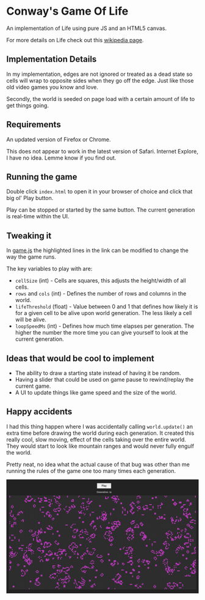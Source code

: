 # Conway's Game Of Life
An implementation of Life using pure JS and an HTML5 canvas.

For more details on Life check out this
[wikipedia page](https://en.wikipedia.org/wiki/Conway%27s_Game_of_Life).

## Implementation Details
In my implementation, edges are not ignored or treated as a dead state so cells
will wrap to opposite sides when they go off the edge. Just like those old video
games you know and love.

Secondly, the world is seeded on page load with a certain amount of life to get
things going.

## Requirements
An updated version of Firefox or Chrome.

This does not appear to work in the latest version of Safari. Internet Explore,
I have no idea. Lemme know if you find out.

## Running the game
Double click `index.html` to open it in your browser of choice and click that
big ol' Play button.

Play can be stopped or started by the same button. The current generation is
real-time within the UI.

## Tweaking it
In [game.js](https://github.com/carterbancroft/life-csnw/blob/master/js/game.js#L12-L34)
the highlighted lines in the link can be modified to change the way the game
runs.

The key variables to play with are:

- `cellSize` (int) - Cells are squares, this adjusts the height/width of all
cells.
- `rows` and `cols` (int) - Defines the number of rows and columns in the world.
- `lifeThreshold` (float) - Value between 0 and 1 that defines how likely it is
for a given cell to be alive upon world generation. The less likely a cell will
be alive.
- `loopSpeedMs` (int) - Defines how much time elapses per generation. The higher
the number the more time you can give yourself to look at the current
generation.

## Ideas that would be cool to implement
- The ability to draw a starting state instead of having it be random.
- Having a slider that could be used on game pause to rewind/replay the current
game.
- A UI to update things like game speed and the size of the world.

## Happy accidents
I had this thing happen where I was accidentally calling `world.update()` an
extra time before drawing the world during each generation. It created this
really cool, slow moving, effect of the cells taking over the entire world. They
would start to look like mountain ranges and would never fully engulf the world.

Pretty neat, no idea what the actual cause of that bug was other than me
running the rules of the game one too many times each generation.

![](screenshots/game.png)
